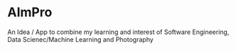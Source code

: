 # AImPro
An Idea / App to combine my learning and interest of Software Engineering, Data Scienec/Machine Learning and Photography
